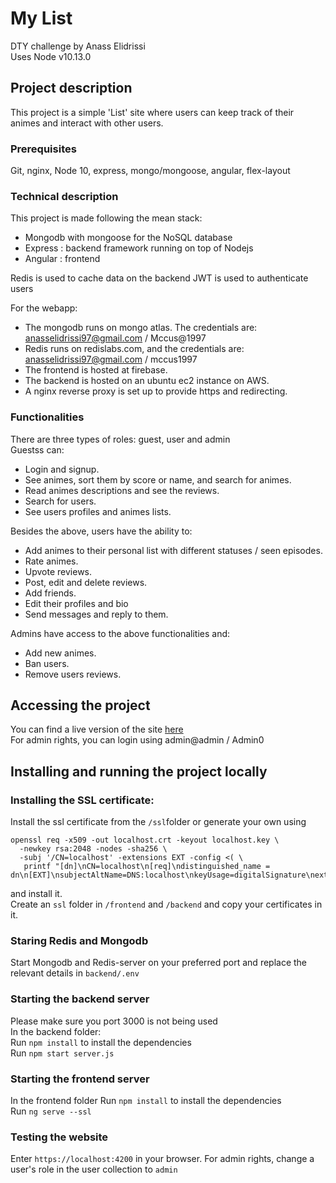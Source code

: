 # My List

DTY challenge by Anass Elidrissi  
Uses Node v10.13.0

## Project description

This project is a simple 'List' site where users can keep track of their animes and interact with other users.

### Prerequisites

Git, nginx, Node 10, express, mongo/mongoose, angular, flex-layout  
 
### Technical description

This project is made following the mean stack:   
* Mongodb with mongoose for the NoSQL database  
* Express : backend framework running on top of Nodejs  
* Angular : frontend  
  
Redis is used to cache data on the backend
JWT is used to authenticate users  

For the webapp:      
* The mongodb runs on mongo atlas. The credentials are: anasselidrissi97@gmail.com / Mccus@1997  
* Redis runs on redislabs.com, and the credentials are: anasselidrissi97@gmail.com / mccus1997 
* The frontend is hosted at firebase.  
* The backend is hosted on an ubuntu ec2 instance on AWS.  
* A nginx reverse proxy is set up to provide https and redirecting. 

### Functionalities

There are three types of roles: guest, user and admin  
Guestss can:  
* Login and signup.
* See animes, sort them by score or name, and search for animes.  
* Read animes descriptions and see the reviews. 
* Search for users. 
* See users profiles and animes lists.

Besides the above, users have the ability to:  
* Add animes to their personal list with different statuses / seen episodes.  
* Rate animes.  
* Upvote reviews.
* Post, edit and delete reviews.  
* Add friends.
* Edit their profiles and bio
* Send messages and reply to them.

Admins have access to the above functionalities and:
* Add new animes.
* Ban users.
* Remove users reviews. 

## Accessing the project 

You can find a live version of the site [here](https://www.ae-dty-chall.com)  
For admin rights, you can login using admin@admin / Admin0

## Installing and running the project locally

### Installing the SSL certificate:
Install the ssl certificate from the `/ssl`folder or generate your own using 
```
openssl req -x509 -out localhost.crt -keyout localhost.key \
  -newkey rsa:2048 -nodes -sha256 \
  -subj '/CN=localhost' -extensions EXT -config <( \
   printf "[dn]\nCN=localhost\n[req]\ndistinguished_name = dn\n[EXT]\nsubjectAltName=DNS:localhost\nkeyUsage=digitalSignature\nextendedKeyUsage=serverAuth")
```
and install it.  
Create an `ssl` folder in `/frontend` and `/backend` and copy your certificates in it.

### Staring Redis and Mongodb
Start Mongodb and Redis-server on your preferred port and replace the relevant details in `backend/.env` 

### Starting the backend server

Please make sure you port 3000 is not being used  
In the backend folder:    
Run `npm install` to install the dependencies  
Run `npm start server.js`

### Starting the frontend server

In the frontend folder
Run `npm install` to install the dependencies  
Run `ng serve --ssl`

### Testing the website

Enter `https://localhost:4200` in your browser.
For admin rights, change a user's role in the user collection to `admin`
